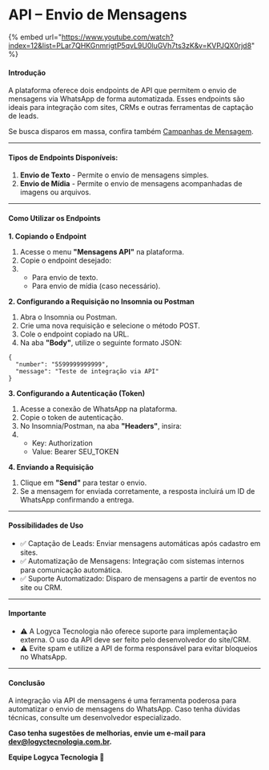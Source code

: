 # API – Envio de Mensagens



{% embed url="https://www.youtube.com/watch?index=12&list=PLar7QHKGnmrigtP5qvL9U0luGVh7ts3zK&v=KVPJQX0rjd8" %}

#### Introdução

A plataforma oferece dois endpoints de API que permitem o envio de mensagens via WhatsApp de forma automatizada. Esses endpoints são ideais para integração com sites, CRMs e outras ferramentas de captação de leads.

Se busca disparos em massa, confira também [Campanhas de Mensagem](../campanhas/campanhas.md).

***

#### Tipos de Endpoints Disponíveis:

1. **Envio de Texto** - Permite o envio de mensagens simples.
2. **Envio de Mídia** - Permite o envio de mensagens acompanhadas de imagens ou arquivos.

***

#### Como Utilizar os Endpoints

**1. Copiando o Endpoint**

1. Acesse o menu **"Mensagens API"** na plataforma.
2. Copie o endpoint desejado:
3.
   * Para envio de texto.
   * Para envio de mídia (caso necessário).

**2. Configurando a Requisição no Insomnia ou Postman**

1. Abra o Insomnia ou Postman.
2. Crie uma nova requisição e selecione o método POST.
3. Cole o endpoint copiado na URL.
4. Na aba **"Body"**, utilize o seguinte formato JSON:

```
{
  "number": "5599999999999",
  "message": "Teste de integração via API"
}
```

**3. Configurando a Autenticação (Token)**

1. Acesse a conexão de WhatsApp na plataforma.
2. Copie o token de autenticação.
3. No Insomnia/Postman, na aba **"Headers"**, insira:
4.
   * Key: Authorization
   * Value: Bearer SEU\_TOKEN

**4. Enviando a Requisição**

1. Clique em **"Send"** para testar o envio.
2. Se a mensagem for enviada corretamente, a resposta incluirá um ID de WhatsApp confirmando a entrega.

***

#### Possibilidades de Uso

* ✅ Captação de Leads: Enviar mensagens automáticas após cadastro em sites.
* ✅ Automatização de Mensagens: Integração com sistemas internos para comunicação automática.
* ✅ Suporte Automatizado: Disparo de mensagens a partir de eventos no site ou CRM.

***

#### Importante

* ⚠ A Logyca Tecnologia não oferece suporte para implementação externa. O uso da API deve ser feito pelo desenvolvedor do site/CRM.
* ⚠ Evite spam e utilize a API de forma responsável para evitar bloqueios no WhatsApp.

***

#### Conclusão

A integração via API de mensagens é uma ferramenta poderosa para automatizar o envio de mensagens do WhatsApp. Caso tenha dúvidas técnicas, consulte um desenvolvedor especializado.

**Caso tenha sugestões de melhorias, envie um e-mail para** [**dev@logyctecnologia.com.br**](mailto:dev@logyctecnologia.com.br)**.**

**Equipe Logyca Tecnologia 🚀**
